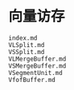 # 向量访存

``` {.include}
index.md
VLSplit.md
VSSplit.md
VLMergeBuffer.md
VSMergeBuffer.md
VSegmentUnit.md
VfofBuffer.md
```